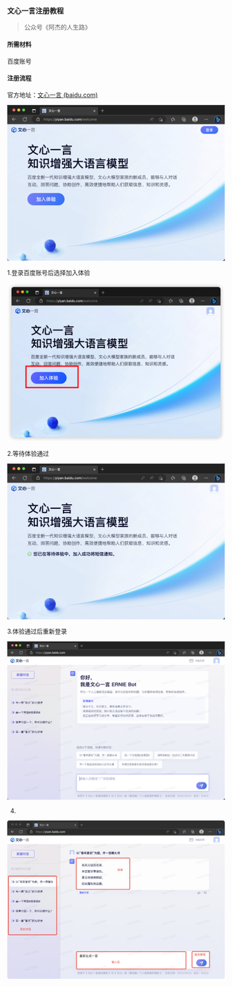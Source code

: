 ### 文心一言注册教程

> 公众号《阿杰的人生路》
>

#### 所需材料

百度账号

#### 注册流程

官方地址：[文心一言 (baidu.com)](https://yiyan.baidu.com/welcome)

![image-20230404172930898](文心一言/image-20230404172930898.png)



1.登录百度账号后选择加入体验

![image-20230404173036662](文心一言/image-20230404173036662.png)

2.等待体验通过

![image-20230404173103012](文心一言/image-20230404173103012.png)

3.体验通过后重新登录

![image-20230404173156561](文心一言/image-20230404173156561.png)

4.

![image-20230404173340802](文心一言/image-20230404173340802.png)